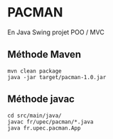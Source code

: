 # PACMAN
                                                     
En Java Swing projet POO / MVC

## Méthode Maven

    mvn clean package    
    java -jar target/pacman-1.0.jar

## Méthode javac

    cd src/main/java/
    javac fr/upec/pacman/*.java
    java fr.upec.pacman.App
